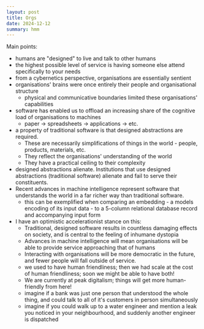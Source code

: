 ```yaml
---
layout: post
title: Orgs
date: 2024-12-12
summary: hmm
---
```


Main points:
- humans are "designed" to live and talk to other humans
- the highest possible level of service is having someone else attend specifically to your needs
- from a cybernetics perspective, organisations are essentially sentient
- organisations' brains were once entirely their people and organisational structure
    - physical and communicative boundaries limited these organisations' capabilities
- software has enabled us to offload an increasing share of the cognitive load of organisations to machines
    - paper -> spreadsheets -> applications -> etc.
- a property of traditional software is that designed abstractions are required.
    - These are necessarily simplifications of things in the world - people, products, materials, etc.
    - They reflect the organisations' understanding of the world
    - They have a practical ceiling to their complexity
- designed abstractions alienate. Institutions that use designed abstractions (traditional software) alienate and fail to serve their constituents.
- Recent advances in machine intelligence represent software that understands the world in a far richer way than traditional software.
    - this can be exemplified when comparing an embedding - a models encoding of its input data - to a 5-column relational database record and accompanying input form
- I have an optimistic accelerationist stance on this:
    - Traditional, designed software results in countless damaging effects on society, and is central to the feeling of inhumane dystopia
    - Advances in machine intelligence will mean organisations will be able to provide service approaching that of humans
    - Interacting with organisations will be more democratic in the future, and fewer people will fall outside of service.
    - we used to have human friendliness; then we had scale at the cost of human friendliness; soon we might be able to have both!
    - We are currently at peak digitalism; things will get more human-friendly from here!
    - imagine if a bank was just one person that understood the whole thing, and could talk to all of it's customers in person simultaneously
    - imagine if you could walk up to a water engineer and mention a leak you noticed in your neighbourhood, and suddenly another engineer is dispatched